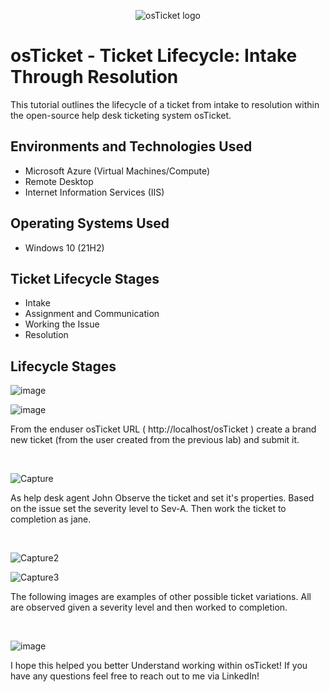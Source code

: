 <p align="center">
<img src="https://i.imgur.com/Clzj7Xs.png" alt="osTicket logo"/>
</p>

<h1>osTicket - Ticket Lifecycle: Intake Through Resolution</h1>
This tutorial outlines the lifecycle of a ticket from intake to resolution within the open-source help desk ticketing system osTicket.<br />

<h2>Environments and Technologies Used</h2>

- Microsoft Azure (Virtual Machines/Compute)
- Remote Desktop
- Internet Information Services (IIS)

<h2>Operating Systems Used </h2>

- Windows 10</b> (21H2)

<h2>Ticket Lifecycle Stages</h2>

- Intake
- Assignment and Communication
- Working the Issue
- Resolution

<h2>Lifecycle Stages</h2>

![image](https://github.com/user-attachments/assets/f09e0c37-7c86-4eff-8da4-6547106b71f9)

![image](https://github.com/user-attachments/assets/5086f3e4-f99d-4d88-88c2-d11d55a2d51b)



</p>
<p>
From the enduser osTicket URL ( http://localhost/osTicket ) create a brand new ticket (from the user created from the previous lab) and submit it.
</p>
<br />

![Capture](https://github.com/user-attachments/assets/4053ad2c-661c-4606-9e53-7d6dd8bf4909)


</p>
<p>
As help desk agent John Observe the ticket and set it's properties. Based on the issue set the severity level to Sev-A. Then work the ticket to completion as jane.
</p>
<br />

![Capture2](https://github.com/user-attachments/assets/951aa42c-5b07-433c-8fd6-d4f4b45b6b6d)

![Capture3](https://github.com/user-attachments/assets/073e5721-606d-4ebb-b5e5-46902e4252b4)


</p>
<p>
The following images are examples of other possible ticket variations. All are observed given a severity level and then worked to completion. 
</p>
<br />

![image](https://github.com/user-attachments/assets/9c494b62-7f08-4424-a9f7-e436f5638cf4)

</p>
<p>
I hope this helped you better Understand working within osTicket! If you have any questions feel free to reach out to me via LinkedIn!
</p>
<br />




